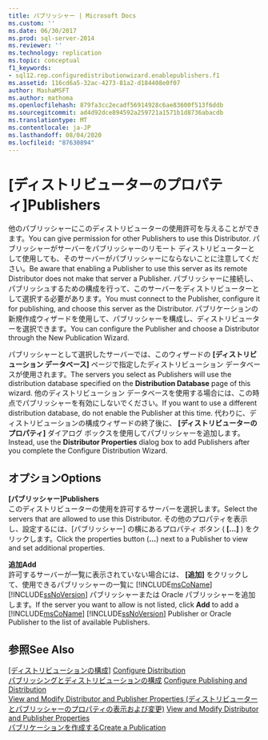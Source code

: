 ```yaml
---
title: パブリッシャー | Microsoft Docs
ms.custom: ''
ms.date: 06/30/2017
ms.prod: sql-server-2014
ms.reviewer: ''
ms.technology: replication
ms.topic: conceptual
f1_keywords:
- sql12.rep.configuredistributionwizard.enablepublishers.f1
ms.assetid: 116cd6a5-32ac-4273-81a2-d184408e0f07
author: MashaMSFT
ms.author: mathoma
ms.openlocfilehash: 879fa3cc2ecadf56914928c6ae83600f513f6ddb
ms.sourcegitcommit: ad4d92dce894592a259721a1571b1d8736abacdb
ms.translationtype: MT
ms.contentlocale: ja-JP
ms.lasthandoff: 08/04/2020
ms.locfileid: "87630894"
---
```

# <a name="publishers"></a><span data-ttu-id="c52c6-102">[ディストリビューターのプロパティ]</span><span class="sxs-lookup"><span data-stu-id="c52c6-102">Publishers</span></span>
  <span data-ttu-id="c52c6-103">他のパブリッシャーにこのディストリビューターの使用許可を与えることができます。</span><span class="sxs-lookup"><span data-stu-id="c52c6-103">You can give permission for other Publishers to use this Distributor.</span></span> <span data-ttu-id="c52c6-104">パブリッシャーがサーバーをパブリッシャーのリモート ディストリビューターとして使用しても、そのサーバーがパブリッシャーにならないことに注意してください。</span><span class="sxs-lookup"><span data-stu-id="c52c6-104">Be aware that enabling a Publisher to use this server as its remote Distributor does not make that server a Publisher.</span></span> <span data-ttu-id="c52c6-105">パブリッシャーに接続し、パブリッシュするための構成を行って、このサーバーをディストリビューターとして選択する必要があります。</span><span class="sxs-lookup"><span data-stu-id="c52c6-105">You must connect to the Publisher, configure it for publishing, and choose this server as the Distributor.</span></span> <span data-ttu-id="c52c6-106">パブリケーションの新規作成ウィザードを使用して、パブリッシャーを構成し、ディストリビューターを選択できます。</span><span class="sxs-lookup"><span data-stu-id="c52c6-106">You can configure the Publisher and choose a Distributor through the New Publication Wizard.</span></span>  
  
 <span data-ttu-id="c52c6-107">パブリッシャーとして選択したサーバーでは、このウィザードの **[ディストリビューション データベース]** ページで指定したディストリビューション データベースが使用されます。</span><span class="sxs-lookup"><span data-stu-id="c52c6-107">The servers you select as Publishers will use the distribution database specified on the **Distribution Database** page of this wizard.</span></span> <span data-ttu-id="c52c6-108">他のディストリビューション データベースを使用する場合には、この時点でパブリッシャーを有効にしないでください。</span><span class="sxs-lookup"><span data-stu-id="c52c6-108">If you want to use a different distribution database, do not enable the Publisher at this time.</span></span> <span data-ttu-id="c52c6-109">代わりに、ディストリビューションの構成ウィザードの終了後に、 **[ディストリビューターのプロパティ]** ダイアログ ボックスを使用してパブリッシャーを追加します。</span><span class="sxs-lookup"><span data-stu-id="c52c6-109">Instead, use the **Distributor Properties** dialog box to add Publishers after you complete the Configure Distribution Wizard.</span></span>  
  
## <a name="options"></a><span data-ttu-id="c52c6-110">オプション</span><span class="sxs-lookup"><span data-stu-id="c52c6-110">Options</span></span>  
 <span data-ttu-id="c52c6-111">**[パブリッシャー]**</span><span class="sxs-lookup"><span data-stu-id="c52c6-111">**Publishers**</span></span>  
 <span data-ttu-id="c52c6-112">このディストリビューターの使用を許可するサーバーを選択します。</span><span class="sxs-lookup"><span data-stu-id="c52c6-112">Select the servers that are allowed to use this Distributor.</span></span> <span data-ttu-id="c52c6-113">その他のプロパティを表示し、設定するには、[パブリッシャー] の横にあるプロパティ ボタン ( **[...]** ) をクリックします。</span><span class="sxs-lookup"><span data-stu-id="c52c6-113">Click the properties button (**...**) next to a Publisher to view and set additional properties.</span></span>  
  
 <span data-ttu-id="c52c6-114">**追加**</span><span class="sxs-lookup"><span data-stu-id="c52c6-114">**Add**</span></span>  
 <span data-ttu-id="c52c6-115">許可するサーバーが一覧に表示されていない場合には、 **[追加]** をクリックして、使用できるパブリッシャーの一覧に [!INCLUDE[msCoName](../../includes/msconame-md.md)] [!INCLUDE[ssNoVersion](../../includes/ssnoversion-md.md)] パブリッシャーまたは Oracle パブリッシャーを追加します。</span><span class="sxs-lookup"><span data-stu-id="c52c6-115">If the server you want to allow is not listed, click **Add** to add a [!INCLUDE[msCoName](../../includes/msconame-md.md)] [!INCLUDE[ssNoVersion](../../includes/ssnoversion-md.md)] Publisher or Oracle Publisher to the list of available Publishers.</span></span>  
  
## <a name="see-also"></a><span data-ttu-id="c52c6-116">参照</span><span class="sxs-lookup"><span data-stu-id="c52c6-116">See Also</span></span>  
 <span data-ttu-id="c52c6-117">[[ディストリビューションの構成]](configure-distribution.md) </span><span class="sxs-lookup"><span data-stu-id="c52c6-117">[Configure Distribution](configure-distribution.md) </span></span>  
 <span data-ttu-id="c52c6-118">[パブリッシングとディストリビューションの構成](configure-publishing-and-distribution.md) </span><span class="sxs-lookup"><span data-stu-id="c52c6-118">[Configure Publishing and Distribution](configure-publishing-and-distribution.md) </span></span>  
 <span data-ttu-id="c52c6-119">[View and Modify Distributor and Publisher Properties (ディストリビューターとパブリッシャーのプロパティの表示および変更)](view-and-modify-distributor-and-publisher-properties.md) </span><span class="sxs-lookup"><span data-stu-id="c52c6-119">[View and Modify Distributor and Publisher Properties](view-and-modify-distributor-and-publisher-properties.md) </span></span>  
 [<span data-ttu-id="c52c6-120">パブリケーションを作成する</span><span class="sxs-lookup"><span data-stu-id="c52c6-120">Create a Publication</span></span>](publish/create-a-publication.md)  
  
  

